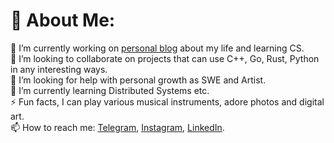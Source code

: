 # 💫 About Me:
🔭 I’m currently working on [personal blog](https://t.me/loopynerd) about my life and learning CS.<br>👯 I’m looking to collaborate on projects that can use C++, Go, Rust, Python in any interesting ways.<br>🤝 I’m looking for help with personal growth as SWE and Artist.<br>🌱 I’m currently learning Distributed Systems etc.<br>⚡ Fun facts, I can play various musical instruments, adore photos and digital art.<br> 📫 How to reach me: [Telegram](https://t.me/h0tmi), [Instagram](instagram.com/h0tmi/), [LinkedIn](linkedin.com/in/h0tmi).
